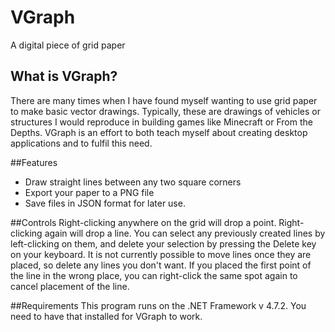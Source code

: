 # VGraph
A digital piece of grid paper

## What is VGraph?
There are many times when I have found myself wanting to use grid paper to make basic vector drawings. Typically, these are drawings of vehicles or structures I would reproduce in building games like Minecraft or From the Depths. VGraph is an effort to both teach myself about creating desktop applications and to fulfil this need.

##Features
* Draw straight lines between any two square corners
* Export your paper to a PNG file
* Save files in JSON format for later use.

##Controls
Right-clicking anywhere on the grid will drop a point. Right-clicking again will drop a line. You can select any previously created lines by left-clicking on them, and delete your selection by pressing the Delete key on your keyboard. It is not currently possible to move lines once they are placed, so delete any lines you don't want. If you placed the first point of the line in the wrong place, you can right-click the same spot again to cancel placement of the line.

##Requirements
This program runs on the .NET Framework v 4.7.2. You need to have that installed for VGraph to work.